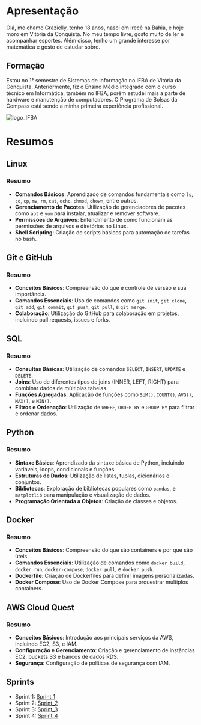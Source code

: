 # Apresentação

Olá, me chamo Grazielly, tenho 18 anos, nasci em Irecê na Bahia, e hoje moro em Vitória da Conquista. No meu tempo livre, gosto muito de ler e acompanhar esportes. Além disso, tenho um grande interesse por matemática e gosto de estudar sobre.

## Formação

Estou no 1° semestre de Sistemas de Informação no IFBA de Vitória da Conquista. Anteriormente, fiz o Ensino Médio integrado com o curso técnico em Informática, também no IFBA, porém estudei mais a parte de hardware e manutenção de computadores. O Programa de Bolsas da Compass está sendo a minha primeira experiência profissional.

![logo_IFBA](https://lh6.googleusercontent.com/proxy/JoHYr7N1V2xxeTS2j0wQnRsolCnrti03jwelgCS-TAt2g8-aBK3JdxOTbQGEWWC6I11ZRiluWFTatAERpLRvVLiCBZ8sQBA)

# Resumos
## Linux
### Resumo
- **Comandos Básicos**: Aprendizado de comandos fundamentais como `ls`, `cd`, `cp`, `mv`, `rm`, `cat`, `echo`, `chmod`, `chown`, entre outros.
- **Gerenciamento de Pacotes**: Utilização de gerenciadores de pacotes como `apt` e `yum` para instalar, atualizar e remover software.
- **Permissões de Arquivos**: Entendimento de como funcionam as permissões de arquivos e diretórios no Linux.
- **Shell Scripting**: Criação de scripts básicos para automação de tarefas no bash.

## Git e GitHub
### Resumo
- **Conceitos Básicos**: Compreensão do que é controle de versão e sua importância.
- **Comandos Essenciais**: Uso de comandos como `git init`, `git clone`, `git add`, `git commit`, `git push`, `git pull`, e `git merge`.
- **Colaboração**: Utilização do GitHub para colaboração em projetos, incluindo pull requests, issues e forks.

## SQL
### Resumo
- **Consultas Básicas**: Utilização de comandos `SELECT`, `INSERT`, `UPDATE` e `DELETE`.
- **Joins**: Uso de diferentes tipos de joins (INNER, LEFT, RIGHT) para combinar dados de múltiplas tabelas.
- **Funções Agregadas**: Aplicação de funções como `SUM()`, `COUNT()`, `AVG()`, `MAX()`, e `MIN()`.
- **Filtros e Ordenação**: Utilização de `WHERE`, `ORDER BY` e `GROUP BY` para filtrar e ordenar dados.

## Python
### Resumo
- **Sintaxe Básica**: Aprendizado da sintaxe básica de Python, incluindo variáveis, loops, condicionais e funções.
- **Estruturas de Dados**: Utilização de listas, tuplas, dicionários e conjuntos.
- **Bibliotecas**: Exploração de bibliotecas populares como `pandas`, e `matplotlib` para manipulação e visualização de dados.
- **Programação Orientada a Objetos**: Criação de classes e objetos.

## Docker
### Resumo
- **Conceitos Básicos**: Compreensão do que são containers e por que são úteis.
- **Comandos Essenciais**: Utilização de comandos como `docker build`, `docker run`, `docker-compose`, `docker pull`, e `docker push`.
- **Dockerfile**: Criação de Dockerfiles para definir imagens personalizadas.
- **Docker Compose**: Uso de Docker Compose para orquestrar múltiplos containers.

## AWS Cloud Quest
### Resumo
- **Conceitos Básicos**: Introdução aos principais serviços da AWS, incluindo EC2, S3, e IAM.
- **Configuração e Gerenciamento**: Criação e gerenciamento de instâncias EC2, buckets S3 e bancos de dados RDS.
- **Segurança**: Configuração de políticas de segurança com IAM.


## Sprints

* Sprint 1: [Sprint_1](https://github.com/grazysb/Programa_de_Bolsas_Compass-UOL/blob/cc05b71065170ba8356054439cadd22e4b23a518/desafio_s1.md)
* Sprint 2: [Sprint_2](https://github.com/grazysb/Programa_de_Bolsas_Compass-UOL/blob/259e19b03ef9ebc2a5fbf200b13fe43b814341a3/README_s2.md)
* Sprint 3: [Sprint_3](https://github.com/grazysb/Programa_de_Bolsas_Compass-UOL/blob/2ef6579803e033354def9b2c86e89aac05bb1d62/README_s3.md)
* Sprint 4: [Sprint_4](https://github.com/grazysb/Programa_de_Bolsas_Compass-UOL/blob/586c26658cf5830b74aa196524027ca83446cf68/README_s4.md)